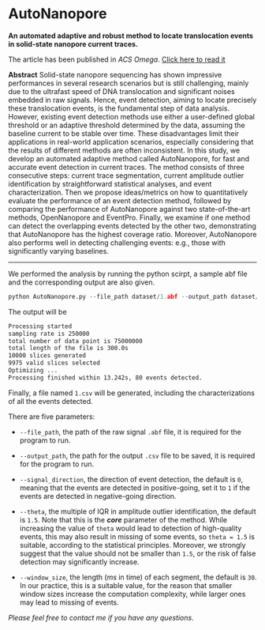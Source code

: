 # AutoNanopore
**An automated adaptive and robust method to locate translocation events in solid-state nanopore current traces.**

The article has been published in *ACS Omega*. [Click here to read it](https://pubs.acs.org/doi/10.1021/acsomega.2c02927)

**Abstract** Solid-state nanopore sequencing has shown impressive performances in several research scenarios but is still challenging, mainly due to the ultrafast speed of DNA translocation and significant noises embedded in raw signals. Hence, event detection, aiming to locate precisely these translocation events, is the fundamental step of data analysis. However, existing event detection methods use either a user-defined global threshold or an adaptive threshold determined by the data, assuming the baseline current to be stable over time. These disadvantages limit their applications in real-world application scenarios, especially considering that the results of different methods are often inconsistent. In this study, we develop an automated adaptive method called AutoNanopore, for fast and accurate event detection in current traces. The method consists of three consecutive steps: current trace segmentation, current amplitude outlier identification by straightforward statistical analyses, and event characterization. Then we propose ideas/metrics on how to quantitatively evaluate the performance of an event detection method, followed by comparing the performance of AutoNanopore against two state-of-the-art methods, OpenNanopore and EventPro. Finally, we examine if one method can detect the overlapping events detected by the other two, demonstrating that AutoNanopore has the highest coverage ratio. Moreover, AutoNanopore also performs well in detecting challenging events: e.g., those with significantly varying baselines.

------------------

We performed the analysis by running the python scirpt, a sample abf file and the corresponding output are also given.

```Python
python AutoNanopore.py --file_path dataset/1.abf --output_path dataset/output/
```

The output will be

```Bash
Processing started
sampling rate is 250000
total number of data point is 75000000
total length of the file is 300.0s
10000 slices generated
9975 valid slices selected
Optimizing ...
Processing finished within 13.242s, 80 events detected.
```

Finally, a file named `1.csv` will be generated, including the characterizations of all the events detected.

There are five parameters:

* `--file_path`, the path of the raw signal `.abf` file, it is required for the program to run.

* `--output_path`, the path for the output `.csv` file to be saved,  it is required for the program to run.

* `--signal_direction`, the direction of event detection, the default is `0`, meaning that the events are detected in positive-going, set it to `1` if the events are detected in negative-going direction.

* `--theta`, the multiple of IQR in amplitude outlier identification, the default is `1.5`. Note that this is the ***core*** parameter of the method. While increasing the value of `theta` would lead to detection of high-quality events, this may also result in missing of some events, so `theta = 1.5` is suitable, according to the statistical principles. Moreover, we strongly suggest that the value should not be smaller than `1.5`, or the risk of false detection may significantly increase.

* `--window_size`, the length (*ms* in time) of each segment, the default is `30`. In our practice, this is a suitable value, for the reason that smaller window sizes increase the computation complexity, while larger ones may lead to missing of events.

*Please feel free to contact me if you have any questions.*
